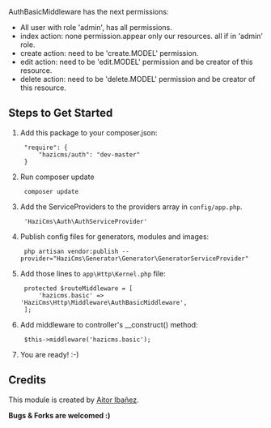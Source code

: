 AuthBasicMiddleware has the next permissions:

- All user with role 'admin', has all permissions.
- index action: none permission.appear only our resources. all if in 'admin' role.
- create action: need to be 'create.MODEL' permission.
- edit action: need to be 'edit.MODEL' permission and be creator of this resource.
- delete action: need to be 'delete.MODEL' permission and be creator of this resource.

Steps to Get Started
--------------------


1. Add this package to your composer.json:
  
        "require": {
            "hazicms/auth": "dev-master"
        }
  
2. Run composer update

        composer update
    
3. Add the ServiceProviders to the providers array in ```config/app.php```.<br>

        'HaziCms\Auth\AuthServiceProvider'


4. Publish config files for generators, modules and images:

        php artisan vendor:publish --provider="HaziCms\Generator\Generator\GeneratorServiceProvider"

5. Add those lines to ```app\Http\Kernel.php``` file:

        protected $routeMiddleware = [
            'hazicms.basic' => 'HaziCms\Http\Middleware\AuthBasicMiddleware',
        ];
5. Add middleware to controller's __construct() method: 

        $this->middleware('hazicms.basic');

6. You are ready! :-)

Credits
--------

This module is created by [Aitor Ibañez](https://github.com/aitiba).

**Bugs & Forks are welcomed :)**
